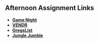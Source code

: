 ## Afternoon Assignment Links

* **[Game Night](https://github.com/mattwong91/game-night)**
* **[VENDR](https://github.com/mattwong91/vendr)**
* **[GregsList](https://github.com/mattwong91/fall23_gregslist)**
* **[Jungle Jumble](https://github.com/koreangeekman/WK3-THU-LAB-PAIR-JungleJumble)**
